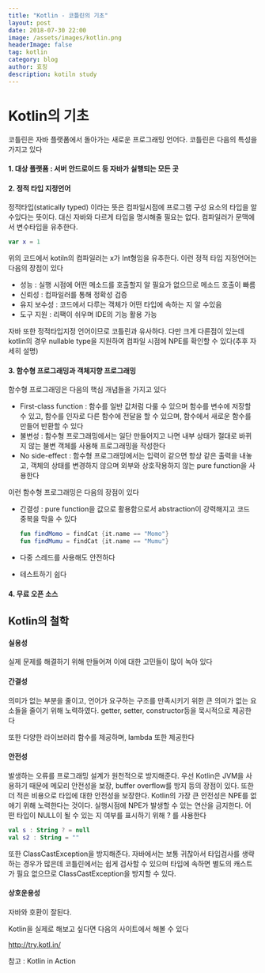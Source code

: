 ```yaml
---
title: "Kotlin - 코틀린의 기초"
layout: post
date: 2018-07-30 22:00
image: /assets/images/kotlin.png
headerImage: false
tag: kotlin
category: blog
author: 효징
description: kotiln study
---
```


# Kotlin의 기초

코틀린은 자바 플랫폼에서 돌아가는 새로운 프로그래밍 언어다. 코틀린은 다음의 특성을 가지고 있다

#### 1. 대상 플랫폼 : 서버 안드로이드 등 자바가 실행되는 모든 곳

#### 2. 정적 타입 지정언어

정적타입(statically typed) 이라는 뜻은 컴파일시점에 프로그램 구성 요소의 타입을 알 수있다는 뜻이다. 대신 자바와 다르게 타입을 명시해줄 필요는 없다. 컴파일러가 문맥에서 변수타입을 유추한다.

~~~kotlin
var x = 1
~~~

위의 코드에서 kotiln의 컴파일러는 x가 Int형임을 유추한다. 이런 정적 타입 지정언어는 다음의 장점이 있다

- 성능 : 실행 시점에 어떤 메소드를 호출할지 알 필요가 없으므로 메소드 호출이 빠름
- 신뢰성 : 컴파일러를 통해 정확성 검증
- 유지 보수성 : 코드에서 다루는 객체가 어떤 타입에 속하는 지 알 수있음
- 도구 지원 : 리팩이 쉬우며 IDE의 기능 활용 가능

자바 또한 정적타입지정 언어이므로 코틀린과 유사하다. 다만 크게 다른점이 있는데 kotlin의 경우 nullable type을 지원하여 컴파일 시점에 NPE를 확인할 수 있다(추후 자세히 설명)

#### 3. 함수형 프로그래밍과 객체지향 프로그래밍

함수형 프로그래밍은 다음의 핵심 개념들을 가지고 있다

- First-class function : 함수를 일반 값처럼 다룰 수 있으며 함수를 변수에 저장할 수 있고, 함수를 인자로 다른 함수에 전달을 할 수 있으며, 함수에서 새로운 함수를 만들어 반환할 수 있다
- 불변성 : 함수형 프로그래밍에서는 일단 만들어지고 나면 내부 상태가 절대로 바뀌지 않는 불변 객체를 사용해 프로그래밍을 작성한다
- No side-effect : 함수형 프로그래밍에서는 입력이 같으면 항상 같은 출력을 내놓고, 객체의 상태를 변경하지 않으며 외부와 상호작용하지 않는 pure function을 사용한다

이런 함수형 프로그래밍은 다음의 장점이 있다

- 간결성 : pure function을 값으로 활용함으로서 abstraction이 강력해지고 코드 중복을 막을 수 있다

  ~~~kotlin
  fun findMomo = findCat {it.name == "Momo"}
  fun findMumu = findCat {it.name == "Mumu"}
  ~~~

- 다중 스레드를 사용해도 안전하다

- 테스트하기 쉽다

#### 4. 무료 오픈 소스

##  Kotlin의 철학

#### 실용성

실제 문제를 해결하기 위해 만들어져 이에 대한 고민들이 많이 녹아 있다

#### 간결성

의미가 없는 부분을 줄이고, 언어가 요구하는 구조를 만족시키기 위한 큰 의미가 없는 요소들을 줄이기 위해 노력하였다. getter, setter, constructor등을 묵시적으로 제공한다

또한 다양한 라이브러리 함수를 제공하며, lambda 또한 제공한다

#### 안전성

발생하는 오류를 프로그래밍 설계가 원천적으로 방지해준다. 우선 Kotlin은 JVM을 사용하기 때문에 메모리 안전성을 보장, buffer overflow를 방지 등의 장점이 있다. 또한 더 적은 비용으로 타입에 대한 안전성을 보장한다. Kotlin의 가장 큰 안전성은 NPE를 없애기 위해 노력한다는 것이다. 실행시점에 NPE가 발생할 수 있는 연산을 금지한다. 어떤 타입이 NULL이 될 수 있는 지 여부를 표시하기 위해 ? 를 사용한다

~~~kotlin
val s : String ? = null
val s2 : String = ""
~~~

또한 ClassCastException을 방지해준다. 자바에서는 보통 귀찮아서 타입검사를 생략하는 경우가 많은데 코틀린에서는 쉽게 검사할 수 있으며 타입에 속하면 별도의 캐스트가 필요 없으므로 ClassCastException을 방지할 수 있다.

#### 상호운용성

자바와 호환이 잘된다.



Kotlin을 실제로 해보고 싶다면 다음의 사이트에서 해볼 수 있다

http://try.kotl.in/



참고 : Kotlin in Action
